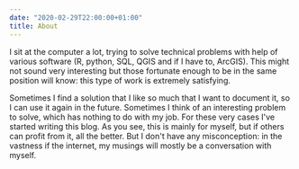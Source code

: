 ```yaml
---
date: "2020-02-29T22:00:00+01:00"
title: About
---
```


I sit at the computer a lot, trying to solve technical problems with help of various software (R, python, SQL, QGIS and if I have to, ArcGIS). This might not sound very interesting but those fortunate enough to be in the same position will know: this type of work is extremely satisfying. 

Sometimes I find a solution that I like so much that I want to document it, so I can use it again in the future. Sometimes I think of an interesting problem to solve, which has nothing to do with my job. For these very cases I've started writing this blog. As you see, this is mainly for myself, but if others can profit from it, all the better. But I don't have any misconception: in the vastness if the internet, my musings will mostly be a conversation with myself.
